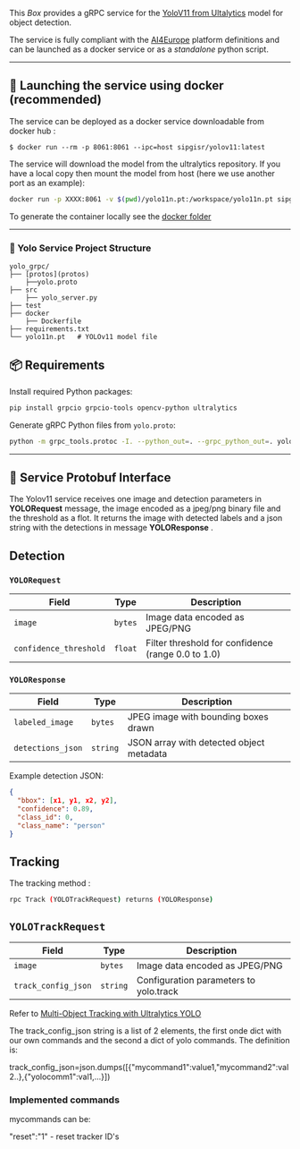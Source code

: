 This _Box_ provides a gRPC service for the [YoloV11 from Ultalytics](https://github.com/ultralytics/ultralytics) model for object detection.

The service is fully compliant with the [AI4Europe](http://ai4europe.eu) platform definitions and can be launched as a docker service or as a _standalone_ python script. 


---

## 🚀 Launching the service using docker (recommended)

The service can be deployed as a docker service downloadable from docker hub :

```shell
$ docker run --rm -p 8061:8061 --ipc=host sipgisr/yolov11:latest
```
The service will download the model from the ultralytics repository. If you have a local copy then mount the model from host (here we use another port as an example):


```bash
docker run -p XXXX:8061 -v $(pwd)/yolo11n.pt:/workspace/yolo11n.pt sipgisr/yolov11
```

To generate the container locally see the [docker folder](docker)

---

### 📁 Yolo Service Project Structure


```
yolo_grpc/
├── [protos](protos)
    ├──yolo.proto
├── src
    ├── yolo_server.py
├── test
├── docker
    ├── Dockerfile
├── requirements.txt
└── yolo11n.pt   # YOLOv11 model file
```

## 📦 Requirements

Install required Python packages:

```bash
pip install grpcio grpcio-tools opencv-python ultralytics
```

Generate gRPC Python files from `yolo.proto`:

```bash
python -m grpc_tools.protoc -I. --python_out=. --grpc_python_out=. yolo.proto
```

---

## 🧾 Service Protobuf Interface

The Yolov11 service receives one image and detection parameters in **YOLORequest** message, the image encoded as a jpeg/png binary file and the threshold as a flot. It returns the image with detected labels and a json string with the detections in message **YOLOResponse** . 

## Detection
### `YOLORequest`

| Field                  | Type   | Description                                             |
|------------------------|--------|---------------------------------------------------------|
| `image`                | `bytes`| Image data encoded as JPEG/PNG                          |
| `confidence_threshold` | `float`| Filter threshold for confidence (range 0.0 to 1.0)      |

### `YOLOResponse`

| Field            | Type     | Description                                  |
|------------------|----------|----------------------------------------------|
| `labeled_image`  | `bytes`  | JPEG image with bounding boxes drawn         |
| `detections_json`| `string` | JSON array with detected object metadata     |

Example detection JSON:
```json
{
  "bbox": [x1, y1, x2, y2],
  "confidence": 0.89,
  "class_id": 0,
  "class_name": "person"
}
```
## Tracking
The tracking method :
```bash
rpc Track (YOLOTrackRequest) returns (YOLOResponse)
```

##  `YOLOTrackRequest`

| Field                  | Type   | Description                                          |
|------------------------|--------|------------------------------------------------------|
| `image`                | `bytes`| Image data encoded as JPEG/PNG                       |
| `track_config_json` | `string`| Configuration parameters to yolo.track  |

Refer to [Multi-Object Tracking with Ultralytics YOLO](https://docs.ultralytics.com/modes/track/)

The track_config_json string is a list of 2 elements, the first onde dict with our own commands and the second a dict of yolo commands. The definition is:

track_config_json=json.dumps([{"mycommand1":value1,"mycommand2":val2..},{"yolocomm1":val1,...}])

### Implemented commands

mycommands can be:

"reset":"1" - reset tracker ID's
